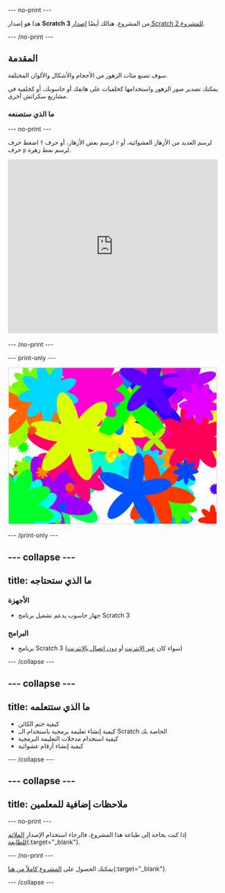 --- no-print ---

هذا هو إصدار **Scratch 3** من المشروع. هنالك أيضًا [إصدار Scratch 2 للمشروع](https://projects.raspberrypi.org/ar-SA/projects/flower-generator-scratch2).

--- /no-print ---

## المقدمة

سوف تصنع مئات الزهور من الأحجام والأشكال والألوان المختلفة.

يمكنك تصدير صور الزهور واستخدامها كخلفيات على هاتفك أو حاسوبك، أو كخلفية في مشاريع سكراتش أخرى.

### ما الذي ستصنعه

--- no-print ---

اضغط حرف `f` لرسم بعض الأزهار، أو حرف `r` لرسم العديد من الأزهار العشوائية، أو حرف `p` لرسم نمط زهرة.

<div class="scratch-preview">
  <iframe allowtransparency="true" width="485" height="402" src="https://scratch.mit.edu/projects/embed/253355932/?autostart=false" frameborder="0" scrolling="no"></iframe>
</div>

--- /no-print ---

--- print-only ---

![أزهار عشوائية](images/flower-random.png)

--- /print-only ---

--- collapse ---
---
title: ما الذي ستحتاجه
---

### الأجهزة

+ جهاز حاسوب يدعم تشغيل برنامج Scratch 3

### البرامج

+ برنامج Scratch 3 (سواء كان [عبر الإنترنت](https://rpf.io/scratch-on) أو [دون اتصال بالإنترنت](https://rpf.io/scratch-off))

--- /collapse ---

--- collapse ---
---
title: ما الذي ستتعلمه
---

+ كيفية ختم الكائن 
+ كيفية إنشاء تعليمة برمجية باستخدام الــ Scratch الخاصة بك
+ كيفية استخدام مدخلات التعليمة البرمجية 
+ كيفية إنشاء أرقام عشوائية 

--- /collapse ---

--- collapse ---
---
title: ملاحظات إضافية للمعلمين
---

--- no-print ---

إذا كنت بحاجة إلى طباعة هذا المشروع، فالرجاء استخدام الإصدار [الملائم للطابعة](https://projects.raspberrypi.org/ar-SA/projects/flower-generator/print){:target="_blank"}.

--- /no-print ---

يمكنك الحصول على [المشروع كاملاً من هنا](https://rpf.io/p/ar-SA/flower-generator-get){:target="_blank"}.

--- /collapse ---